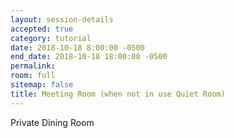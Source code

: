 ```yaml
---
layout: session-details
accepted: true
category: tutorial
date: 2018-10-18 8:00:00 -0500
end_date: 2018-10-18 18:00:00 -0500
permalink:
room: full
sitemap: false
title: Meeting Room (when not in use Quiet Room)
---
```

Private Dining Room
